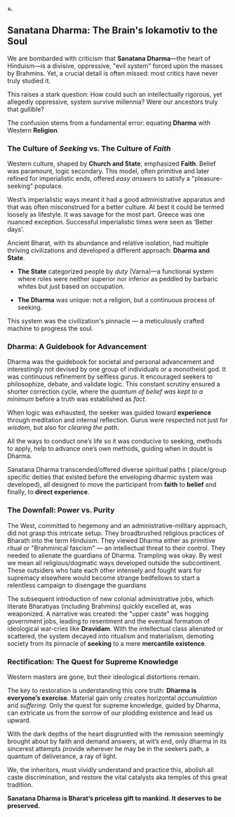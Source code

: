 உ

## Sanatana Dharma: The Brain's lokamotiv to the Soul

We are bombarded with criticism that **Sanatana Dharma**—the heart of Hinduism—is a divisive, oppressive, "evil system" forced upon the masses by Brahmins. Yet, a crucial detail is often missed: most critics have never truly studied it.

This raises a stark question: How could such an intellectually rigorous, yet allegedly oppressive, system survive millennia? Were our ancestors truly that gullible?

The confusion stems from a fundamental error: equating **Dharma** with Western **Religion**.

### The Culture of *Seeking* vs. The Culture of *Faith*

Western culture, shaped by **Church and State**, emphasized **Faith**. Belief was paramount, logic secondary. This model, often primitive and later refined for imperialistic ends, offered *easy answers* to satisfy a "pleasure-seeking" populace.

West’s imperialistic ways meant it had a good administrative apparatus and that was often misconstrued for a better culture. At best it could be termed loosely as lifestyle. It was savage for the most part. Greece was one nuanced exception. Successful imperialistic times were seen as ‘Better days’.

Ancient Bharat, with its abundance and relative isolation, had multiple thriving civilizations and developed a different approach: **Dharma and State**.

* **The State** categorized people by *duty* (Varna)—a functional system where roles were neither superior nor inferior as peddled by barbaric whites but just based on occupation.

* **The Dharma** was unique: not a religion, but a continuous process of seeking.

This system was the civilization's pinnacle — a meticulously crafted machine to progress the soul.

### Dharma: A Guidebook for Advancement

Dharma was the guidebook for societal and personal advancement and interestingly not devised by one group of individuals or a monotheist god. It was continuous refinement by selfless gurus. It encouraged seekers to philosophize, debate, and validate logic. This constant scrutiny ensured a shorter correction cycle, where the *quantum of belief was kept to a minimum* before a truth was established as *fact*.

When logic was exhausted, the seeker was guided toward **experience** through meditation and internal reflection. Gurus were respected not just for *wisdom*, but also for *clearing the path*.

All the ways to conduct one’s life so it was conducive to seeking, methods to apply, help to advance one’s own methods, guiding when in doubt is Dharma.

Sanatana Dharma transcended/offered diverse spiritual paths ( place/group specific deities that existed before the enveloping dharmic system was developed), all designed to move the participant from **faith** to **belief** and finally, to **direct experience**.

### The Downfall: Power vs. Purity

The West, committed to hegemony and an administrative-military approach, did not grasp this intricate setup. They broadbrushed religious practices of Bharath into the term Hinduism. They viewed Dharma either as primitive ritual or "Brahminical fascism" — an intellectual threat to their control. They needed to alienate the guardians of Dharma. Trampling was okay. 
By west we mean all religious/dogmatic ways developed outside the subcontinent. These outsiders who hate each other intensely and fought wars for supremacy elsewhere would become strange bedfellows to start a relentless campaign to disengage the guardians

The subsequent introduction of new colonial administrative jobs, which literate Bharatiyas (including Brahmins) quickly excelled at, was weaponized. A narrative was created: the "upper caste" was hogging government jobs, leading to resentment and the eventual formation of ideological war-cries like **Dravidam**. With the intellectual class alienated or scattered, the system decayed into ritualism and materialism, demoting society from its pinnacle of **seeking** to a mere **mercantile existence**.

### Rectification: The Quest for Supreme Knowledge

Western masters are gone, but their ideological distortions remain.

The key to restoration is understanding this core truth: **Dharma is everyone’s exercise**. Material gain only creates horizontal *accumulation* and *suffering*. Only the quest for supreme knowledge, guided by Dharma, can extricate us from the sorrow of our plodding existence and lead us upward.

With the dark depths of the heart disgruntled with the remission seemingly brought about by faith and demand answers, at wit’s end, only dharma in its sincerest attempts provide wherever he may be in the seekers path, a quantum of deliverance, a ray of light.

We, the inheritors, must vividly understand and practice this, abolish all caste discrimination, and restore the vital catalysts aka temples of this great tradition.

**Sanatana Dharma is Bharat’s priceless gift to mankind. It deserves to be preserved.**
